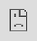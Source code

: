 ```yaml
---
layout: post
title: "Optometrist OKC Online Review"
date: 2015-08-27 23:50:10
author: Phil Switzer
categories: 
- blog 
- video
- review
img: YouTube.png
thumb: oklahoma-city-eye-doctor.jpg
permalink: /oklahoma-city-optometrist/
---
```

<div style="width:100%; height:0; padding-bottom:57%">
<iframe width="100%" style="position: absolute; top: 0; left: 0; width: 100%; height: 100%;" src="https://www.youtube.com/embed/MeK6QNwb-CA?rel=0" frameborder="0" allowfullscreen></iframe>
</div>

In this video Bricktown SEO gives a review of optometrist okc, eye doctor okc, and the websites that return in search for theses keywords. Some of the topics covered in this video include the metric system used to determine a websites position within the search results. Here, they randomly chose two websites that rank on different pages (Page 1 & Page 2) then compare the differences between these sites inside and out. Terms like Eye Doctor OKC, and Optometrist OKC Reviews, receive a considerable amount of search volume to the point that any eye doctor / optometrist in OKC should highly consider optimizing their own websites for these keywords. <!--more-->

In addition to Bricktows SEO's review, Jordan from SDARR Studios (http://www.sdarrstudios.com) joins the discussion to talk briefly about video and how it can be incorporated into your overall SEO campaign to improve ranking. Videos ranked for long-tail keywords like (eye doctor okc) - (optometrist okc reviews) - and other similar search terms provide a lot of value for a business even if their website is already visible on page 1 of Google search.

We will be releasing a series of videos that cover the basics of search engine optimization. Some of these videos will be technical in nature, and other will be more client centric with a focus on keywords similar to those used in today's video (optometrist reviews & eye doctor okc reviews). Next weeks examples will most likely cover a different industry, but will still have an A/B comparison between two websites, their positions in search, the technical details behind those results, and common solutions that may be applied to help increase those positions if needed.

The knowledge shared in this video may be applied to any Eye Doctor OKC website, and can also be applied to the websites of optometrists in OKC. Reviews will be given in an attempt to share what we know with you and your team.

If your business is in need of SEO services, please contact us.